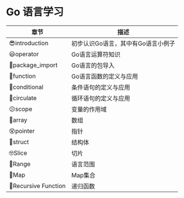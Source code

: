 # Go 语言学习


| **章节**            | **描述**                           |
| ------------------- | ---------------------------------- |
| 😎introduction       | 初步认识Go语言，其中有Go语言小例子 |
| 😃operator           | Go语言运算符知识                   |
| 🥰package_import     | Go语言的包导入                     |
| 🤗function           | Go语言函数的定义与应用             |
| 🫥conditional        | 条件语句的定义与应用               |
| 🤩circulate          | 循环语句的定义与应用               |
| 😕scope              | 变量的作用域                       |
| 🤨array              | 数组                               |
| 😵pointer            | 指针                               |
| 🥸struct             | 结构体                             |
| 🤓Slice              | 切片                               |
| 🫤Range              | 语言范围                           |
| 🎈Map                | Map集合                            |
| 🥳Recursive Function | 递归函数                           |